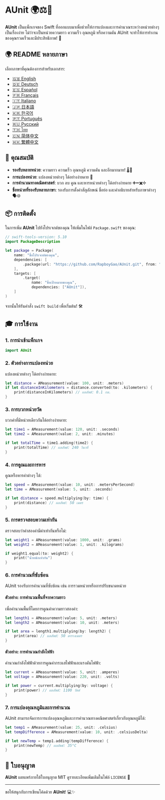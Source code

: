 # AUnit 🌍⚖️📏

**AUnit** เป็นแพ็กเกจของ Swift ที่ออกแบบมาเพื่อช่วยให้การแปลงและการคำนวณระหว่างหน่วยต่างๆ เป็นเรื่องง่าย ไม่ว่าจะเป็นหน่วยความยาว ความเร็ว อุณหภูมิ หรือความดัน AUnit จะทำให้การทำงานของคุณรวดเร็วและมีประสิทธิภาพ! 🚀

## 🌍 README หลายภาษา

เลือกภาษาที่คุณต้องการสำหรับเอกสาร:

- [🇬🇧 English](./README.md)
- [🇩🇪 Deutsch](./README.de.md)
- [🇪🇸 Español](./README.es.md)
- [🇫🇷 Français](./README.fr.md)
- [🇮🇹 Italiano](./README.it.md)
- [🇯🇵 日本語](./README.ja.md)
- [🇰🇷 한국어](./README.ko.md)
- [🇵🇹 Português](./README.pt.md)
- [🇷🇺 Русский](./README.ru.md)
- [🇹🇭 ไทย](./README.th.md)
- [🇨🇳 简体中文](./README.zh-Hans.md)
- [🇭🇰 繁體中文](./README.zh-Hant.md)

## 🌟 คุณสมบัติ

- **รองรับหลายหน่วย**: ความยาว ความเร็ว อุณหภูมิ ความดัน และอีกมากมาย! 🌡️📏
- **การแปลงหน่วย**: แปลงหน่วยต่างๆ ได้อย่างง่ายดาย 🔄
- **การคำนวณทางคณิตศาสตร์**: บวก ลบ คูณ และหารหน่วยต่างๆ ได้อย่างง่ายดาย ➕➖✖️➗
- **ชื่อหน่วยที่รองรับหลายภาษา**: รองรับการตั้งค่าสัญลักษณ์ ชื่อย่อ และคำอธิบายสำหรับภาษาต่างๆ 🗣️🌐

## 📦 การติดตั้ง

ในการเพิ่ม **AUnit** ไปยังโปรเจกต์ของคุณ ให้เพิ่มในไฟล์ `Package.swift` ของคุณ:

```swift
// swift-tools-version: 5.10
import PackageDescription

let package = Package(
    name: "ชื่อโปรเจกต์ของคุณ",
    dependencies: [
        .package(url: "https://github.com/RapboyGao/AUnit.git", from: "1.0.0"),
    ],
    targets: [
        .target(
            name: "ชื่อเป้าหมายของคุณ",
            dependencies: ["AUnit"]),
    ]
)
```

จากนั้นให้รันคำสั่ง `swift build` เพื่อเริ่มต้น! 🛠️

## 🎓 การใช้งาน

### 1. **การนำเข้าแพ็กเกจ**

```swift
import AUnit
```

### 2. **ตัวอย่างการแปลงหน่วย**

แปลงหน่วยต่างๆ ได้อย่างง่ายดาย:

```swift
let distance = AMeasurement(value: 100, unit: .meters)
if let distanceInKilometers = distance.converted(to: .kilometers) {
    print(distanceInKilometers) // ผลลัพธ์: 0.1 กม.
}
```

### 3. **การบวกหน่วยวัด**

บวกค่าที่มีหน่วยเดียวกันได้อย่างง่ายดาย:

```swift
let time1 = AMeasurement(value: 120, unit: .seconds)
let time2 = AMeasurement(value: 2, unit: .minutes)

if let totalTime = time1.adding(time2) {
    print(totalTime) // ผลลัพธ์: 240 วินาที
}
```

### 4. **การคูณและการหาร**

คูณหรือหารค่าต่างๆ ได้:

```swift
let speed = AMeasurement(value: 10, unit: .metersPerSecond)
let time = AMeasurement(value: 5, unit: .seconds)

if let distance = speed.multiplying(by: time) {
    print(distance) // ผลลัพธ์: 50 เมตร
}
```

### 5. **การตรวจสอบความเท่ากัน**

ตรวจสอบว่าค่าสองค่ามีค่าเท่ากันหรือไม่:

```swift
let weight1 = AMeasurement(value: 1000, unit: .grams)
let weight2 = AMeasurement(value: 1, unit: .kilograms)

if weight1.equal(to: weight2) {
    print("น้ำหนักเท่ากัน")
}
```

### 6. **การคำนวณที่ซับซ้อน**

AUnit รองรับการคำนวณที่ซับซ้อน เช่น การรวมหน่วยหรือการปรับขนาดหน่วย

#### ตัวอย่าง: การคำนวณพื้นที่จากความยาว

เพื่อคำนวณพื้นที่โดยการคูณค่าความยาวสองค่า:

```swift
let length1 = AMeasurement(value: 5, unit: .meters)
let length2 = AMeasurement(value: 10, unit: .meters)

if let area = length1.multiplying(by: length2) {
    print(area) // ผลลัพธ์: 50 ตารางเมตร
}
```

#### ตัวอย่าง: การคำนวณกำลังไฟฟ้า

คำนวณกำลังไฟฟ้าด้วยการคูณค่ากระแสไฟฟ้าและแรงดันไฟฟ้า:

```swift
let current = AMeasurement(value: 5, unit: .amperes)
let voltage = AMeasurement(value: 220, unit: .volts)

if let power = current.multiplying(by: voltage) {
    print(power) // ผลลัพธ์: 1100 วัตต์
}
```

### 7. **การแปลงอุณหภูมิและการคำนวณ**

AUnit สามารถจัดการการแปลงอุณหภูมิและการคำนวณทางคณิตศาสตร์เกี่ยวกับอุณหภูมิได้:

```swift
let temp1 = AMeasurement(value: 25, unit: .celsius)
let tempDifference = AMeasurement(value: 10, unit: .celsiusDelta)

if let newTemp = temp1.adding(tempDifference) {
    print(newTemp) // ผลลัพธ์: 35°C
}
```

## 📜 ใบอนุญาต

**AUnit** เผยแพร่ภายใต้ใบอนุญาต MIT ดูรายละเอียดเพิ่มเติมในไฟล์ `LICENSE` 📄

---

ขอให้สนุกกับการเขียนโค้ดด้วย **AUnit**! 💻✨
